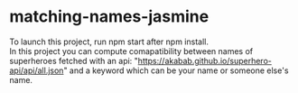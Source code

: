 # matching-names-jasmine
To launch this project, run npm start after npm install.<br>
In this project you can compute comapatibility between names of superheroes fetched with an api: "https://akabab.github.io/superhero-api/api/all.json" and a keyword which can be your name or someone else's name.
